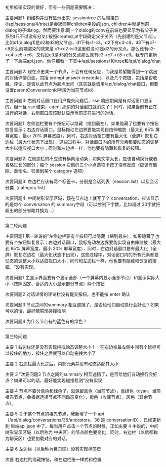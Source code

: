 初步框架实现的很好，但有一些问题需要解决：

主要问题1: 树结构并没有显示出来: sessiontree 的后端接口(/api/sessions/4/tree)是会返回带children字段的json, children中就是当前dialog的子dialog，然而要注意:同一个dialog的conv在前端也要显示为有父子关系的(只不过没有分叉):按照created_at字段确定父子关系（先创建的是父节点）。比如d1(dialog1)是d2和d3的父节点，d1下有c1-c3，d2下有c4-c6，d3下有c7-c9那么前端渲染的效果是 c1->c2->c3这里假设c2是d2的分叉点，那么还有c2->c4->c5->c6，又假设c3是d3的分叉点那么就有c3->c7->c8->c9。我专门更新了一下后端api.json，你仔细看一下其中/api/sessions/10/tree和/api/dialog/chat

主要问题2: 现在点击某一个节点，不会有任何反应，而我是希望能得到一个跳出的对话详情页面，包括 prompt answer createdat，以及几个按钮，包括是否收藏、评论、是否以此节点为起点发问（其实就是调用/api/dialog/chat接口，但要设置parentConversationId字段为当前节点id）

主要问题3: 右侧对话窗口在用户提交问题后，sse 响应期间是有对话窗口显示的，但一旦 sse 结束，agent 那边的对话窗口就消失了！同时，如果当前有正在进行的对话，右侧窗口应该默认显示当前正在进行的对话。

次要问题1: 左侧边栏要有个按钮可以隐藏（缩到最左），如果隐藏了也要有个按钮恢复显示；右边对话窗口，鼠标拖动左边界要能实现自由伸缩放（最大到 65% 屏幕宽度，最小 20% 屏幕宽度），同时，右边对话窗口要有最大化（全屏）恢复右边栏（最大化状态下出现），这些过程中，对话窗口内的所有元素都要动态的调整大小以适应视口大小；同时和左边栏一样，他也要有隐藏和恢复的按钮。

次要问题2: 左侧边栏的不应该有横向滚动条，如果文字太长，应该自动换行或者省略过长的部分；每个 session 右侧的三个小点选项卡按了没有反应（应该有删除、重命名、归类到某个 category 选项）

次要问题3: 左边栏应该有两个标签卡，分别是会话列表（session list）以及会话分类（category list）

次要问题4: 中间树形显示区域，现在节点边上就写了个 conversation，应该显示的是每个 conversation 的 summary字段（可以控制下字数，比如超过 30字就把超出的部分省略并换为...）

---

第二轮问题

主要问题1 第一轮说的”左侧边栏要有个按钮可以隐藏（缩到最左），如果隐藏了也要有个按钮恢复显示；右边对话窗口，鼠标拖动左边界要能实现自由伸缩放（最大到 65% 屏幕宽度，最小 20% 屏幕宽度），同时，右边对话窗口要有最大化（全屏）恢复右边栏（最大化状态下出现），这些过程中，对话窗口内的所有元素都要动态的调整大小以适应视口大小；同时和左边栏一样，他也要有隐藏和恢复的按钮。“没有实现。

次要问题1 主显示界面要有个显示全部（一个屏幕内显示全部节点）和显示实际大小（按照固定、合适的大小显示部分节点）两个按钮

次要问题2 对话详情的评论栏没有提交按钮，也不能按 enter 确认

次要问题3 节点之间的summary 相互遮挡了，是否给他们自动换行会好点？如果可以的话，最好能实现碰撞检测

次要问题4 为什么节点有的蓝色有的绿色？

---

第三轮问题

主要 1 右边栏还是没有实现拖拽动态调整大小！！在右边栏最左侧中间有个鼠标可以按住的地方，按住之后就可以自动拖拽大小了

主要 2 右边栏最大化之后，内部元素并没有动态适配其大小

主要 3 ”次要问题3 节点之间的summary 相互遮挡了，是否给他们自动换行会好点？如果可以的话，最好能实现碰撞检测“没有实现

主要 4 节点不要分蓝色和绿色了，就保留蓝色（当前节点），蓝绿色（cyan，当前祖先节点，会根据选择节点不同动态变化），橙色（收藏节点），灰色（其余节点）。

主要 5 关于某个节点的祖先节点，我新增了一个 api（/api/dialog/conversations/36/ancestors，36 是 conversationID），已经更新到 后端api.json 中了。每当用户点击一个节点的时候，正如主要 4 中说的，中间树形显示区域（以后称为 中央区）的节点颜色要变化，同时，右边栏（以后都称为聊天区）也要加载对应的对话。

主要 6 左边栏（以后称为目录区）没有实现标签页

次要 右边栏的隐藏按钮，和左边栏统一样式和位置
